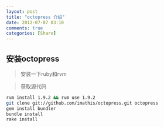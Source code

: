 ```yaml
---
layout: post
title: "octopress 介绍"
date: 2012-07-07 03:10
comments: true
categories: [Share]
---
```



安装octopress
-----------
>安装一下ruby和rvm

>获取源代码

```bash
rvm install 1.9.2 && rvm use 1.9.2
git clone git://github.com/imathis/octopress.git octopress
gem install bundler
bundle install
rake install
```

